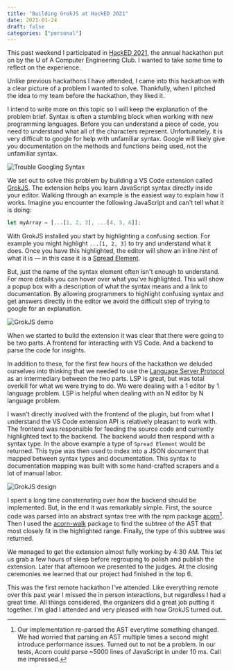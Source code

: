 ```yaml
---
title: "Building GrokJS at HackED 2021"
date: 2021-01-24
draft: false
categories: ["personal"]
---
```


This past weekend I participated in [HackED 2021](https://hacked-2021.devpost.com/), the annual hackathon put on by the U of A Computer Engineering Club. I wanted to take some time to reflect on the experience.

Unlike previous hackathons I have attended, I came into this hackathon with a clear picture of a problem I wanted to solve. Thankfully, when I pitched the idea to my team before the hackathon, they liked it.

I intend to write more on this topic so I will keep the explanation of the problem brief. Syntax is often a stumbling block when working with new programming languages. Before you can understand a piece of code, you need to understand what all of the characters represent. Unfortunately, it is very difficult to google for help with unfamiliar syntax. Google will likely give you documentation on the methods and functions being used, not the unfamiliar syntax.

![Trouble Googling Syntax](/googling_syntax.png)

We set out to solve this problem by building a VS Code extension called [GrokJS](https://marketplace.visualstudio.com/items?itemName=grokjs.grok-js). The extension helps you learn JavaScript syntax directly inside your editor. Walking through an example is the easiest way to explain how it works. Imagine you encounter the following JavaScript and can't tell what it is doing:

```js
let myArray = [...[1, 2, 3], ...[4, 5, 6]];
```

With GrokJS installed you start by highlighting a confusing section. For example you might highlight `...[1, 2, 3]` to try and understand what it does. Once you have this highlighted, the editor will show an inline hint of what it is — in this case it is a [Spread Element](https://developer.mozilla.org/en-US/docs/Web/JavaScript/Reference/Operators/Spread_syntax).

But, just the name of the syntax element often isn't enough to understand. For more details you can hover over what you've highlighted. This will show a popup box with a description of what the syntax means and a link to documentation. By allowing programmers to highlight confusing syntax and get answers directly in the editor we avoid the difficult step of trying to google for an explanation.

![GrokJS demo](/grokjs_demo.gif)

When we started to build the extension it was clear that there were going to be two parts. A frontend for interacting with VS Code. And a backend to parse the code for insights.

In addition to these, for the first few hours of the hackathon we deluded ourselves into thinking that we needed to use the [Language Server Protocol](https://microsoft.github.io/language-server-protocol/) as an intermediary between the two parts. LSP is great, but was total overkill for what we were trying to do. We were dealing with a 1 editor by 1 language problem. LSP is helpful when dealing with an N editor by N language problem.

I wasn't directly involved with the frontend of the plugin, but from what I understand the VS Code extension API is relatively pleasant to work with. The frontend was responsible for feeding the source code and currently highlighted text to the backend. The backend would then respond with a syntax type. In the above example a type of `Spread Element` would be returned. This type was then used to index into a JSON document that mapped between syntax types and documentation. This syntax to documentation mapping was built with some hand-crafted scrapers and a lot of manual labor.

![GrokJS design](/grokjs_design.png)

I spent a long time consternating over how the backend should be implemented. But, in the end it was remarkably simple. First, the source code was parsed into an abstract syntax tree with the npm package [acorn](https://github.com/acornjs/acorn)[^1]. Then I used the [acorn-walk](https://github.com/acornjs/acorn/tree/master/acorn-walk) package to find the subtree of the AST that most closely fit in the highlighted range. Finally, the type of this subtree was returned.

We managed to get the extension almost fully working by 4:30 AM. This let us grab a few hours of sleep before regrouping to polish and publish the extension. Later that afternoon we presented to the judges. At the closing ceremonies we learned that our project had finished in the top 6.

This was the first remote hackathon I've attended. Like everything remote over this past year I missed the in person interactions, but regardless I had a great time. All things considered, the organizers did a great job putting it together. I'm glad I attended and very pleased with how GrokJS turned out.

[^1]: Our implementation re-parsed the AST everytime something changed. We had worried that parsing an AST multiple times a second might introduce performance issues. Turned out to not be a problem. In our tests, Acorn could parse ~5000 lines of JavaScript in under 10 ms. Call me impressed.
